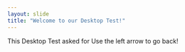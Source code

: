 ```yaml
---
layout: slide
title: "Welcome to our Desktop Test!"
---
```

This Desktop Test asked for
Use the left arrow to go back!
